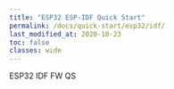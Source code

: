 ```yaml
---
title: "ESP32 ESP-IDF Quick Start"
permalink: /docs/quick-start/esp32/idf/
last_modified_at: 2020-10-23
toc: false
classes: wide
---
```


ESP32 IDF FW QS